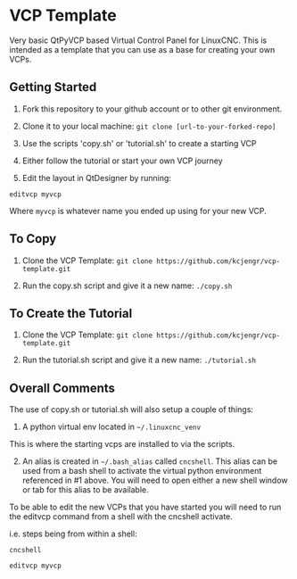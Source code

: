  # VCP Template

Very basic QtPyVCP based Virtual Control Panel for LinuxCNC.
This is intended as a template that you can use as a base for
creating your own VCPs.

## Getting Started

1) Fork this repository to your github account or to other git environment.

2) Clone it to your local machine:
  `git clone [url-to-your-forked-repo]`

3) Use the scripts 'copy.sh' or 'tutorial.sh' to create a starting VCP

4) Either follow the tutorial or start your own VCP journey

5) Edit the layout in QtDesigner by running:

`editvcp myvcp`

Where `myvcp` is whatever name you ended up using for your new VCP.

## To Copy

1) Clone the VCP Template:
  `git clone https://github.com/kcjengr/vcp-template.git`
  
2) Run the copy.sh script and give it a new name:
  `./copy.sh`

## To Create the Tutorial

1) Clone the VCP Template:
  `git clone https://github.com/kcjengr/vcp-template.git`
  
2) Run the tutorial.sh script and give it a new name:
  `./tutorial.sh`

## Overall Comments
The use of copy.sh or tutorial.sh will also setup a couple of things:

1) A python virtual env located in `~/.linuxcnc_venv`

This is where the starting vcps are installed to via the scripts.

2) An alias is created in `~/.bash_alias` called `cncshell`. This alias
can be used from a bash shell to activate the virtual python environment
 referenced in #1 above.  You will need to open either a new shell
 window or tab for this alias to be available.
 
To be able to edit the new VCPs that you have started you will need to
run the editvcp command from a shell with the cncshell activate.

i.e.  steps being from within a shell:

```
cncshell

editvcp myvcp
```
